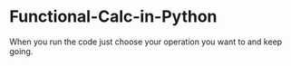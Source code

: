 # Functional-Calc-in-Python

When you run the code just choose your operation you want to and keep going.
